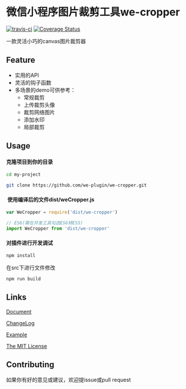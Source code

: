 # 微信小程序图片裁剪工具we-cropper

[![travis-ci](https://travis-ci.org/dlhandsome/we-cropper.svg?branch=master)](https://www.travis-ci.org/dlhandsome/we-cropper)
[![Coverage Status](https://coveralls.io/repos/github/dlhandsome/we-cropper/badge.svg?branch=master)](https://coveralls.io/github/dlhandsome/we-cropper?branch=master)

一款灵活小巧的canvas图片裁剪器

<div style="position:relative;width: 100%">
    <img src="https://github.com/we-plugin/we-cropper/blob/master/docs/assets/screenshot.jpg" width="50%" style="position:absolute; left: 50%; transform:translateX(-50%)" />
</div>

## Feature

- 实用的API
- 灵活的钩子函数
- 多场景的demo可供参考：
    - 常规裁剪
    - 上传裁剪头像
    - 裁剪网络图片
    - 添加水印
    - 局部裁剪

## Usage

#### 克隆项目到你的目录
```bash
cd my-project

git clone https://github.com/we-plugin/we-cropper.git
```
####  使用编译后的文件dist/weCropper.js
```javascript
var WeCropper = require('dist/we-cropper')

// ES6(需在开发工具勾选ES6转ES5)
import WeCropper from 'dist/we-cropper'
```

#### 对插件进行开发调试
```bash
npm install
```
在src下进行文件修改

```bash
npm run build
```

## Links

[Document](https://we-plugin.github.io/we-cropper/#/)

[ChangeLog](https://we-plugin.github.io/we-cropper/#/changelog)

[Example](https://github.com/we-plugin/we-cropper/tree/master/example)

[The MIT License](http://opensource.org/licenses/MIT)

## Contributing

如果你有好的意见或建议，欢迎提issue或pull request
